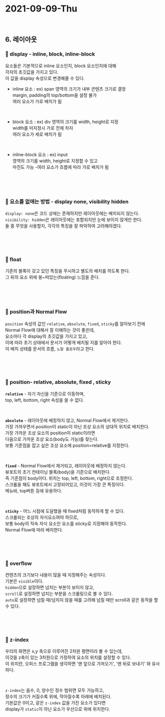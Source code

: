 # 2021-09-09-Thu

<br/>

## 6. 레이아웃

### 🐘 display - inline, block, inline-block

요소들은 기본적으로 inline 요소인지, block 요소인지에 대해  
각자의 초깃값을 가지고 있다.  
이 값을 display 속성으로 변경해줄 수 있다.

- inline 요소 : ex) span
  영역의 크기가 내부 콘텐츠 크기로 결정  
  margin, padding의 top/bottom을 설정 불가  
  여러 요소가 가로 배치가 됨

<br/>

- block 요소 : ex) div
  영역의 크기를 width, height로 지정  
  width를 미지정시 가로 전체 차지  
  여러 요소가 세로 배치가 됨

<br/>

- inline-block 요소 : ex) input  
   영역의 크기를 width, height로 지정할 수 있고  
  마진도 가능 -여러 요소가 흐름에 따라 가로 배치가 됨

<br/>
<br/>
<br/>

### 🦛 요소를 없애는 방법 - display none, visibility hidden

`display: none`은 코드 상에는 존재하지만 레이아웃에는 배치되지 않는다.  
`visibility: hidden`은 레이아웃에는 포함되지만 눈에 보이지 않게만 한다.  
둘 중 무엇을 사용할지, 각각의 특징을 잘 파악하여 고려해야겠다.

<br/>
<br/>
<br/>

### 🦏 float

기존의 블록이 갖고 있던 특징을 무시하고 별도의 배치를 하도록 한다.  
그 뒤의 요소 위에 붕~떠있는(floating) 느낌을 준다.

<br/>
<br/>
<br/>

### 🐪 position과 Normal Flow

`position` 속성의 값인 `relative`, `absolute`, `fixed`, `sticky`를 알아보기 전에  
Normal Flow에 대해서 잘 이해하는 것이 좋은데,  
요소마다 각 display의 초깃값을 가지고 있고,  
이에 따라 초기 상태에서 문서가 어떻게 배치될 지를 알아야 한다.  
이 배치 상태를 문서의 흐름, `노말 플로우`라고 한다.

<br/>
<br/>
<br/>

### 🐫 position- relative, absolute, fixed , sticky

**`relative`** - 자기 자신을 기준으로 이동하며,  
top, left, bottom, right 속성을 쓸 수 없다.

<br/>

**`absolute`** - 레이아웃에 배정하지 않고, Normal Flow에서 제거한다.  
가장 가까우면서 position이 static이 아닌 조상 요소의 상대적 위치로 배치한다.  
가장 가까운 조상 요소의 position이 static이라면  
다음으로 가까운 조상 요소(body도 가능)를 찾는다.  
보통 기준점을 잡고 싶은 조상 요소에 position=relative를 지정한다.

<br/>

**`fixed`** - Normal Flow에서 제거되고, 레이아웃에 배정하지 않는다.  
뷰포트의 초기 컨테이닝 블록(body)을 기준으로 배치한다.  
즉 기준점이 body이다. 위치는 top, left, bottom, right으로 조정한다.  
스크롤을 해도 뷰포트에서 고정되어있고, 이것이 가장 큰 특징이다.  
메뉴바, top버튼 등에 유용하다.

<br/>

**`sticky`** - 어느 시점에 도달했을 때 fixed처럼 동작하게 할 수 있다.  
스크롤되는 조상의 자식요소여야 하므로,  
보통 body의 직속 자식 요소인 요소를 sticky로 지정해야 동작한다.  
Normal Flow에 따라 배치한다.

<br/>
<br/>
<br/>

### 🦒 overflow

컨텐츠의 크기보다 내용이 많을 때 지정해주는 속성이다.  
기본은 `visible`이다.  
`hidden`으로 설정하면 넘치는 부분이 보이지 않고,  
`scroll`로 설정하면 넘치는 부분을 스크롤링으로 볼 수 있다.  
`auto`로 설정하면 넘칠 때/넘치지 않을 때를 고려해 넘칠 때만 scroll과 같은 동작을 할 수 있다.

<br/>
<br/>
<br/>

### 🦘 z-index

우리의 화면은 x,y 축으로 이루어진 2차원 평면이라 볼 수 있는데,  
이것을 z축이 있는 3차원으로 가정하여 요소의 위치를 설정할 수 있다.  
이 위치란, 오피스 프로그램을 생각하면 '맨 앞으로 가져오기', '맨 뒤로 보내기' 와 유사하다.

<br/>

`z-index`는 음수, 0, 양수인 정수 범위면 모두 가능하고,  
정수의 크기가 커질수록 위에, 작아질수록 아래에 배치된다.  
기본값은 0이고, 같은 `z-index` 값을 가진 요소가 있다면  
display가 `static`이 아닌 요소가 우선으로 위에 위치한다.

<br/>
<br/>

